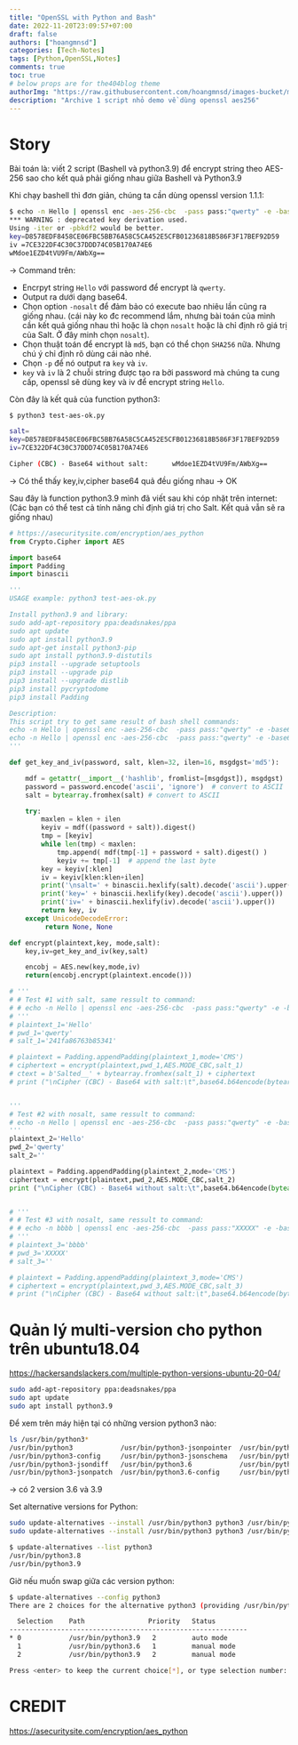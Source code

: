 ```yaml
---
title: "OpenSSL with Python and Bash"
date: 2022-11-20T23:09:57+07:00
draft: false
authors: ["hoangmnsd"]
categories: [Tech-Notes]
tags: [Python,OpenSSL,Notes]
comments: true
toc: true
# below props are for the404blog theme
authorImg: "https://raw.githubusercontent.com/hoangmnsd/images-bucket/master/static/images/hoangmsnd-avatar001.jpg"
description: "Archive 1 script nhỏ demo về dùng openssl aes256"
---
```


# Story

Bài toán là: viết 2 script (Bashell và python3.9) để encrypt string theo AES-256 sao cho kết quả phải giống nhau giữa Bashell và Python3.9

Khi chạy bashell thì đơn giản, chúng ta cần dùng openssl version 1.1.1:
```sh
$ echo -n Hello | openssl enc -aes-256-cbc  -pass pass:"qwerty" -e -base64 -nosalt -md md5 -p
*** WARNING : deprecated key derivation used.
Using -iter or -pbkdf2 would be better.
key=D8578EDF8458CE06FBC5BB76A58C5CA452E5CFB01236818B586F3F17BEF92D59
iv =7CE322DF4C30C37DDD74C05B170A74E6
wMdoe1EZD4tVU9Fm/AWbXg==
```
-> Command trên: 
- Encrpyt string `Hello` với password để encrypt là `qwerty`.   
- Output ra dưới dạng base64.  
- Chọn option `-nosalt` để đảm bảo có execute bao nhiêu lần cũng ra giống nhau. (cái này ko đc recommend lắm, nhưng bài toán của mình cần kết quả giống nhau thì hoặc là chọn `nosalt` hoặc là chỉ định rõ giá trị của Salt. Ở đây minh chọn `nosalt`).   
- Chọn thuật toán để encrypt là `md5`, bạn có thể chọn `SHA256` nữa. Nhưng chú ý chỉ định rõ dùng cái nào nhé.   
- Chọn `-p` để nó output ra `key` và `iv`.  
- `key` và `iv` là 2 chuỗi string được tạo ra bởi password mà chúng ta cung cấp, openssl sẽ dùng key và iv để encrypt string `Hello`.  


Còn đây là kết quả của function python3:  
```sh
$ python3 test-aes-ok.py

salt=
key=D8578EDF8458CE06FBC5BB76A58C5CA452E5CFB01236818B586F3F17BEF92D59
iv=7CE322DF4C30C37DDD74C05B170A74E6

Cipher (CBC) - Base64 without salt:      wMdoe1EZD4tVU9Fm/AWbXg==
```

-> Có thể thấy key,iv,cipher base64 quả đều giống nhau -> OK


Sau đây là function python3.9 mình đã viết sau khi cóp nhặt trên internet: 
(Các bạn có thể test cả tính năng chỉ định giá trị cho Salt. Kết quả vẫn sẽ ra giống nhau) 

```python
# https://asecuritysite.com/encryption/aes_python
from Crypto.Cipher import AES

import base64
import Padding
import binascii

'''
USAGE example: python3 test-aes-ok.py

Install python3.9 and library:
sudo add-apt-repository ppa:deadsnakes/ppa
sudo apt update
sudo apt install python3.9
sudo apt-get install python3-pip
sudo apt install python3.9-distutils
pip3 install --upgrade setuptools
pip3 install --upgrade pip
pip3 install --upgrade distlib
pip3 install pycryptodome
pip3 install Padding

Description:
This script try to get same result of bash shell commands:
echo -n Hello | openssl enc -aes-256-cbc  -pass pass:"qwerty" -e -base64 -S 241fa86763b85341 -md md5 -p
echo -n Hello | openssl enc -aes-256-cbc  -pass pass:"qwerty" -e -base64 -nosalt -md md5 -p
'''

def get_key_and_iv(password, salt, klen=32, ilen=16, msgdgst='md5'):

    mdf = getattr(__import__('hashlib', fromlist=[msgdgst]), msgdgst)
    password = password.encode('ascii', 'ignore')  # convert to ASCII
    salt = bytearray.fromhex(salt) # convert to ASCII

    try:
        maxlen = klen + ilen
        keyiv = mdf((password + salt)).digest()
        tmp = [keyiv]
        while len(tmp) < maxlen:
            tmp.append( mdf(tmp[-1] + password + salt).digest() )
            keyiv += tmp[-1]  # append the last byte
        key = keyiv[:klen]
        iv = keyiv[klen:klen+ilen]
        print('\nsalt=' + binascii.hexlify(salt).decode('ascii').upper())
        print('key=' + binascii.hexlify(key).decode('ascii').upper())
        print('iv=' + binascii.hexlify(iv).decode('ascii').upper())
        return key, iv
    except UnicodeDecodeError:
         return None, None

def encrypt(plaintext,key, mode,salt):
    key,iv=get_key_and_iv(key,salt)

    encobj = AES.new(key,mode,iv)
    return(encobj.encrypt(plaintext.encode()))

# '''
# # Test #1 with salt, same ressult to command:
# # echo -n Hello | openssl enc -aes-256-cbc  -pass pass:"qwerty" -e -base64 -S 241fa86763b85341  -md md5 -p
# '''
# plaintext_1='Hello'
# pwd_1='qwerty'
# salt_1='241fa86763b85341'

# plaintext = Padding.appendPadding(plaintext_1,mode='CMS')
# ciphertext = encrypt(plaintext,pwd_1,AES.MODE_CBC,salt_1)
# ctext = b'Salted__' + bytearray.fromhex(salt_1) + ciphertext
# print ("\nCipher (CBC) - Base64 with salt:\t",base64.b64encode(bytearray(ctext)).decode())


'''
# Test #2 with nosalt, same ressult to command:
# echo -n Hello | openssl enc -aes-256-cbc  -pass pass:"qwerty" -e -base64 -nosalt -md md5 -p
'''
plaintext_2='Hello'
pwd_2='qwerty'
salt_2=''

plaintext = Padding.appendPadding(plaintext_2,mode='CMS')
ciphertext = encrypt(plaintext,pwd_2,AES.MODE_CBC,salt_2)
print ("\nCipher (CBC) - Base64 without salt:\t",base64.b64encode(bytearray(ciphertext)).decode())


# '''
# # Test #3 with nosalt, same ressult to command:
# # echo -n bbbb | openssl enc -aes-256-cbc  -pass pass:"XXXXX" -e -base64 -nosalt -md md5 -p
# '''
# plaintext_3='bbbb'
# pwd_3='XXXXX'
# salt_3=''

# plaintext = Padding.appendPadding(plaintext_3,mode='CMS')
# ciphertext = encrypt(plaintext,pwd_3,AES.MODE_CBC,salt_3)
# print ("\nCipher (CBC) - Base64 without salt:\t",base64.b64encode(bytearray(ciphertext)).decode())
```

# Quản lý multi-version cho python trên ubuntu18.04

https://hackersandslackers.com/multiple-python-versions-ubuntu-20-04/

```sh
sudo add-apt-repository ppa:deadsnakes/ppa
sudo apt update
sudo apt install python3.9
```

Để xem trên máy hiện tại có những version python3 nào:  
```sh
ls /usr/bin/python3*
/usr/bin/python3            /usr/bin/python3-jsonpointer  /usr/bin/python3.6m         /usr/bin/python3m-config
/usr/bin/python3-config     /usr/bin/python3-jsonschema   /usr/bin/python3.6m-config
/usr/bin/python3-jsondiff   /usr/bin/python3.6            /usr/bin/python3.9
/usr/bin/python3-jsonpatch  /usr/bin/python3.6-config     /usr/bin/python3m
```
-> có 2 version 3.6 và 3.9

Set alternative versions for Python:  
```sh
sudo update-alternatives --install /usr/bin/python3 python3 /usr/bin/python3.6 1
sudo update-alternatives --install /usr/bin/python3 python3 /usr/bin/python3.9 2

$ update-alternatives --list python3
/usr/bin/python3.8
/usr/bin/python3.9
```

Giờ nếu muốn swap giữa các version python:  
```sh
$ update-alternatives --config python3
There are 2 choices for the alternative python3 (providing /usr/bin/python3).

  Selection    Path                Priority   Status
------------------------------------------------------------
* 0            /usr/bin/python3.9   2         auto mode
  1            /usr/bin/python3.6   1         manual mode
  2            /usr/bin/python3.9   2         manual mode

Press <enter> to keep the current choice[*], or type selection number:
```

# CREDIT

https://asecuritysite.com/encryption/aes_python